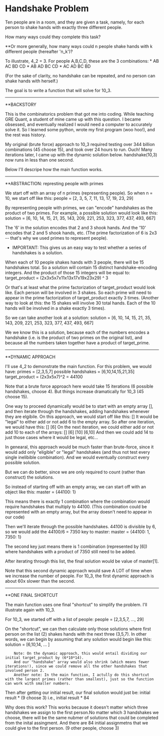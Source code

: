 Handshake Problem
=======================
Ten people are in a room, and they are given a task, namely, for each person to shake hands with exactly three different people.

How many ways could they complete this task?

**Or more generally, how many ways could n people shake hands with k different people (hereafter 'n_k')?

To illustrate, 4_2 = 3. For people A,B,C,D, these are the 3 combinations:
		* AB AC BD CD
		* AB AD BC CD
		* AC AD BC BD
		
(For the sake of clarity, no handshake can be repeated, and no person can shake hands with herself.)
	
The goal is to write a function that will solve for 10_3.


---

**BACKSTORY

This is the combinatorics problem that got me into coding.
While teaching GRE Quant, a student of mine came up with this question.
I became obsessed, and eventually realized I would need a computer to accurately solve it.
So I learned some python, wrote my first program (woo hoo!), and the rest was history.

My original (brute force) approach to 10_3 required testing over 344 billion combinations (45 choose 15), and took over 24 hours to run. Ouch!
Many iterations later, I came up with the dynamic solution below. handshake(10,3) now runs in less than one second.

Below I'll descripe how the main function works.


---


**ABSTRACTION: represting people with primes

We start off with an array of n primes (representing people). So when n = 10, we start off like this:
    people = [2, 3, 5, 7, 11, 13, 17, 19, 23, 29]

By representing people with primes, we can "encode" handshakes as the product of two primes.
For example, a possible solution would look like this:
	solution = [6, 10, 14, 15, 21, 35, 143, 209, 221, 253, 323, 377, 437, 493, 667]

The '6' in the solution encodes that 2 and 3 shook hands. And the '10' encodes that 2 and 5 shook hands, etc.
	(The prime factorization of 6 is 2x3 -- that's why we used primes to represent people).

* IMPORTANT: This gives us an easy way to test whether a series of handshakes is a solution.

When each of 10 people shakes hands with 3 people, there will be 15 handshakes total. 
So a solution will contain 15 distinct handshake-encoding integers.
And the product of those 15 integers will be equal to:
	target_product = (2x3x5x7x11x13x17x19x23x29) ^ 3

Or that's at least what the prime factorization of target_product would look like. Each person will be involved in 3 shakes. So each prime will need to appear in the prime factorization of target_product exactly 3 times.
	(Another way to look at this: the 15 shakes will involve 30 total hands. Each of the 10 hands will be involved in a shake exactly 3 times).

So we can take another look at a solution:
	solution = [6, 10, 14, 15, 21, 35, 143, 209, 221, 253, 323, 377, 437, 493, 667]

We we know this is a solution, because each of the numbers encodes a handshake (i.e. is the product of two primes on the original list), and because all the numbers taken together have a product of target_prime.


---

**DYNAMIC APPROACH

I'll use 4_2 to demonstrate the main function. For this problem, we would have:
	primes = [2,3,5,7]
	possible handshakes = [6,10,14,15,21,35]
	target_product = (2x3x5x7)^2 = 44100

Note that a brute force approach here would take 15 iterations (6 possible handshakes, choose 4). But things increase dramatically for 10_3 (45 choose 15).

One way to proceed dynamically would be to start with an empty array [], and then iterate through the handshakes, adding handshakes whenever they are elgibile.
On this approach, we would start off like this:
	[]
It would be "legal" to either add or not add 6 to the empty array. So after one iteration, we would have this:
	[]
	[6]
On the next iteration, we could either add or not add 10 to each of the arrays:
	[]
	[6]
	[10]
	[6,10]
And then we could add 14 to just those cases where it would be legal, etc...

In genearal, this approach would be much faster than brute-force, since it would add only "eligible" or "legal" handshakes (and thus not test every single inelibible combination).
And we would eventually construct every possible solution.

But we can do better, since we are only required to count (rather than construct) the solutions.

So instead of starting off with an empty array, we can start off with an object like this:
	master = {44100: 1}

This means there is exactly 1 combination where the combination would require handshakes that multiply to 44100.
   (This combination could be represented with an empty array, but the array doesn't need to appear in our code)

Then we'll iterate through the possible handshakes. 44100 is divisible by 6, so we would add the 44100/6 = 7350 key to master:
	master = {44100: 1,
			   7350: 1}

The second key just means there is 1 combination (represented by [6]) where handshakes with a product of 7350 still need to be added.

After iterating through this list, the final solution would be value of master[1].

Note that this second dynamic approach would save A LOT of time when we increase the number of people. For 10_3, the first dynamic approach is about 60x slower than the second.


---

**ONE FINAL SHORTCUT

The main function uses one final "shortcut" to simplify the problem. I'll illustrate again with 10_3.

For 10_3, we started off with a list of people:
	people = [2,3,5,7, ..., 29]

On the "shortcut", we can then calculate only those solutions where first person on the list (2) shakes hands with the next three (3,5,7).
In other words, we can begin by assuming that any solution would begin like this:
	solution = [6,10,14, ... ]
		
		Note: On the dynamic approach, this would entail dividing our initial target_product by (6*10*14).
		And our "handshake" array would also shrink (which means fewer iterations!), since we could remove all the other handshakes that involved person 2.
		Another note: In the main function, I actully do this shortcut with the largest primes (rather than smallest), just so the function can work with smaller numbers.

Then after getting our initial result, our final solution would just be:
		initial result * (9 choose 3)
	i.e.,
		initial result * 84

Why does this work?
	This works because it doesn't matter which three handshakes we assign to the first person.No matter which 3 handshakes we choose, there will be the same nubmer of solutions that could be completed from the inital assingment.
	And there are 84 initial assignmetns that we could give to the first person. (9 other people, choose 3)

